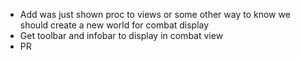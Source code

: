 - Add was just shown proc to views or some other way to know we should create a new world for combat display
- Get toolbar and infobar to display in combat view
- PR